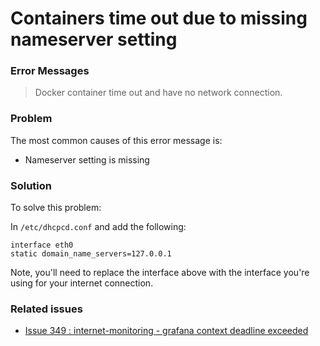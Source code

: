 # Containers time out due to missing nameserver setting

### Error Messages
> Docker container time out and have no network connection.

### Problem
The most common causes of this error message is:

* Nameserver setting is missing

### Solution
To solve this problem:

In `/etc/dhcpcd.conf` and add the following:
```
interface eth0
static domain_name_servers=127.0.0.1
```
Note, you'll need to replace the interface above with the interface you're using for your internet connection.

### Related issues

* [Issue 349 : internet-monitoring - grafana context deadline exceeded](https://github.com/geerlingguy/internet-pi/issues/349)